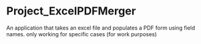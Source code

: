 # Project_ExcelPDFMerger
An application that takes an excel file and populates a PDF form using field names. only working for specific cases (for work purposes)

